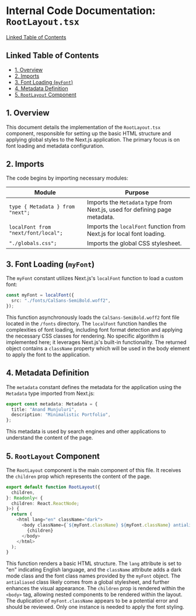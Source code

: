 # Internal Code Documentation: `RootLayout.tsx`

[Linked Table of Contents](#linked-table-of-contents)

## Linked Table of Contents

* [1. Overview](#1-overview)
* [2. Imports](#2-imports)
* [3. Font Loading (`myFont`)](#3-font-loading-myfont)
* [4. Metadata Definition](#4-metadata-definition)
* [5. `RootLayout` Component](#5-rootlayout-component)


## 1. Overview

This document details the implementation of the `RootLayout.tsx` component, responsible for setting up the basic HTML structure and applying global styles to the Next.js application.  The primary focus is on font loading and metadata configuration.


## 2. Imports

The code begins by importing necessary modules:

| Module                     | Purpose                                                              |
|-----------------------------|--------------------------------------------------------------------------|
| `type { Metadata } from "next";` | Imports the `Metadata` type from Next.js, used for defining page metadata. |
| `localFont from "next/font/local";` | Imports the `localFont` function from Next.js for local font loading.     |
| `"./globals.css";`         | Imports the global CSS stylesheet.                                      |


## 3. Font Loading (`myFont`)

The `myFont` constant utilizes Next.js's `localFont` function to load a custom font:

```typescript
const myFont = localFont({
  src: "./fonts/CalSans-SemiBold.woff2",
});
```

This function asynchronously loads the `CalSans-SemiBold.woff2` font file located in the `/fonts` directory.  The `localFont` function handles the complexities of font loading, including font format detection and applying the necessary CSS classes for rendering.  No specific algorithm is implemented here; it leverages Next.js's built-in functionality.  The returned object contains a `className` property which will be used in the body element to apply the font to the application.


## 4. Metadata Definition

The `metadata` constant defines the metadata for the application using the `Metadata` type imported from Next.js:

```typescript
export const metadata: Metadata = {
  title: "Anand Munjuluri",
  description: "Minimalistic Portfolio",
};
```

This metadata is used by search engines and other applications to understand the content of the page.


## 5. `RootLayout` Component

The `RootLayout` component is the main component of this file. It receives the `children` prop which represents the content of the page.

```typescript
export default function RootLayout({
  children,
}: Readonly< {
  children: React.ReactNode;
}>) {
  return (
    <html lang="en" className="dark">
      <body className={`${myFont.className} ${myFont.className} antialiased`}>
        {children}
      </body>
    </html>
  );
}
```

This function renders a basic HTML structure. The `lang` attribute is set to "en" indicating English language, and the `className` attribute adds a dark mode class and the font class names provided by the `myFont` object.  The `antialiased` class likely comes from a global stylesheet, and further enhances the visual appearance. The `children` prop is rendered within the `<body>` tag, allowing nested components to be rendered within the layout.  The duplication of `myFont.className` appears to be a potential error and should be reviewed.  Only one instance is needed to apply the font styling.
